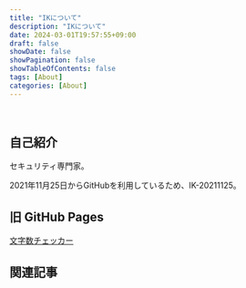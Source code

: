 ```yaml
---
title: "IKについて"
description: "IKについて"
date: 2024-03-01T19:57:55+09:00
draft: false
showDate: false
showPagination: false
showTableOfContents: false
tags: [About]
categories: [About]
---
```


<br>

## 自己紹介

セキュリティ専門家。

2021年11月25日からGitHubを利用しているため、IK-20211125。

## 旧 GitHub Pages

[文字数チェッカー](https://IK-20211125.github.io/checker.html)

## 関連記事